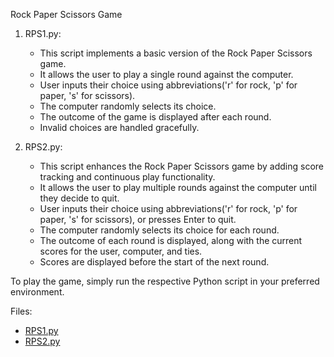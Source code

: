 Rock Paper Scissors Game


1. RPS1.py:
     - This script implements a basic version of the Rock Paper Scissors game.
     - It allows the user to play a single round against the computer.
     - User inputs their choice using abbreviations('r' for rock, 'p' for paper, 's' for scissors).
     - The computer randomly selects its choice.
     - The outcome of the game is displayed after each round.
     - Invalid choices are handled gracefully.

2. RPS2.py:
     - This script enhances the Rock Paper Scissors game by adding score tracking and continuous play functionality.
     - It allows the user to play multiple rounds against the computer until they decide to quit.
     - User inputs their choice using abbreviations('r' for rock, 'p' for paper, 's' for scissors), or presses Enter to quit.
     - The computer randomly selects its choice for each round.
     - The outcome of each round is displayed, along with the current scores for the user, computer, and ties.
     - Scores are displayed before the start of the next round.

To play the game, simply run the respective Python script in your preferred environment.

Files:
- [RPS1.py](./RPS1.py)
- [RPS2.py](./RPS2.py)
